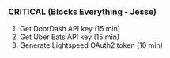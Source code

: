 ### CRITICAL (Blocks Everything - Jesse)

1. Get DoorDash API key (15 min)
2. Get Uber Eats API key (15 min)
3. Generate Lightspeed OAuth2 token (10 min)
